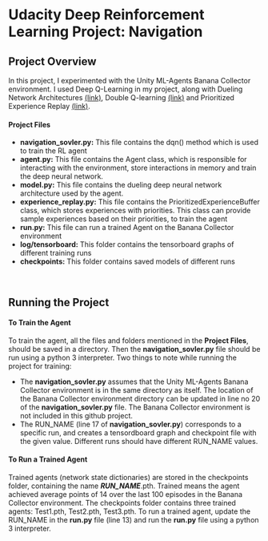 # Udacity Deep Reinforcement Learning Project: Navigation
## Project Overview 
 In this project, I experimented with the Unity ML-Agents Banana Collector environment. I used Deep Q-Learning in my project, along with Dueling 
 Network Architectures [(link)](https://arxiv.org/abs/1511.06581), Double Q-learning [(link)](https://arxiv.org/abs/1509.06461) and Prioritized Experience Replay 
 [(link)](https://arxiv.org/abs/1511.05952).

#### Project Files
- **navigation_sovler.py:**  This file contains the dqn() method which is used to train the RL agent  
- **agent.py:**  This file contains the Agent class, which is responsible for interacting with the environment, 
store interactions in memory and train the deep neural network.
- **model.py:** This file contains the dueling deep neural network architecture used by the agent.
- **experience_replay.py:** This file contains the PrioritizedExperienceBuffer class, which stores experiences with 
priorities. This class can provide sample experiences based on their priorities, to train the agent
- **run.py:** This file can run a trained Agent on the Banana Collector environment 
- **log/tensorboard:** This folder contains the tensorboard graphs of different training runs
- **checkpoints:** This folder contains saved models of different runs
<br/>

## Running the Project
#### To Train the Agent
To train the agent, all the files and folders mentioned in the **Project Files**, should be saved in a directory. Then the **navigation_sovler.py** file should 
be run using a python 3 interpreter. Two things to note while running the project for training:
- The **navigation_sovler.py** assumes that the Unity ML-Agents Banana Collector environment is in the same directory as itself. The location of the 
Banana Collector environment directory can be updated in line no 20 of the **navigation_sovler.py** file. 
The Banana Collector environment is not included in this github project.
- The RUN_NAME (line 17 of **navigation_sovler.py**) corresponds to a specific run, and creates a tensordboard graph and checkpoint file with the given value.
Different runs should have different RUN_NAME values.

#### To Run a Trained Agent
Trained agents (network state dictionaries) are stored in the checkpoints folder, containing the name ***RUN_NAME***.pth. Trained means the agent achieved 
average points of 14 over the last 100 episodes in the Banana Collector environment. The checkpoints folder contains three trained agents: Test1.pth, Test2.pth, Test3.pth.
To run a trained agent, update the RUN_NAME in the **run.py** file (line 13) and run the **run.py** file using a python 3 interpreter.

